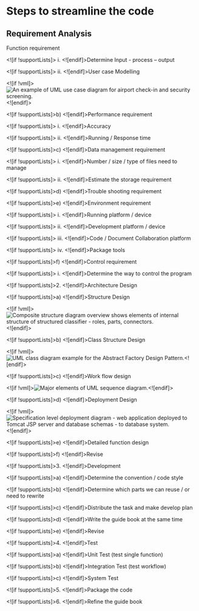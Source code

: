 # Steps to streamline the code

## Requirement Analysis


 Function requirement

<![if !supportLists]> i. <![endif]>Determine Input - process – output

<![if !supportLists]> ii. <![endif]>User case Modelling

<![if !vml]>![An example of UML use case diagram for airport check-in and security screening.](file:///C:/Users/ADMINI~1/AppData/Local/Temp/msohtmlclip1/01/clip_image002.jpg)<![endif]>

<![if !supportLists]>b) <![endif]>Performance requirement

<![if !supportLists]> i. <![endif]>Accuracy

<![if !supportLists]> ii. <![endif]>Running / Response time

<![if !supportLists]>c) <![endif]>Data management requirement

<![if !supportLists]> i. <![endif]>Number / size / type of files need to manage

<![if !supportLists]> ii. <![endif]>Estimate the storage requirement

<![if !supportLists]>d) <![endif]>Trouble shooting requirement

<![if !supportLists]>e) <![endif]>Environment requirement

<![if !supportLists]> i. <![endif]>Running platform / device

<![if !supportLists]> ii. <![endif]>Development platform / device

<![if !supportLists]> iii. <![endif]>Code / Document Collaboration platform

<![if !supportLists]> iv. <![endif]>Package tools

<![if !supportLists]>f) <![endif]>Control requirement

<![if !supportLists]> i. <![endif]>Determine the way to control the program

<![if !supportLists]>2. <![endif]>Architecture Design

<![if !supportLists]>a) <![endif]>Structure Design

<![if !vml]>![Composite structure diagram overview shows elements of internal structure of structured classifier - roles, parts, connectors.](file:///C:/Users/ADMINI~1/AppData/Local/Temp/msohtmlclip1/01/clip_image004.jpg)<![endif]>

<![if !supportLists]>b) <![endif]>Class Structure Design

<![if !vml]>![UML class diagram example for the Abstract Factory Design Pattern.](file:///C:/Users/ADMINI~1/AppData/Local/Temp/msohtmlclip1/01/clip_image006.jpg)<![endif]>

<![if !supportLists]>c) <![endif]>Work flow design

<![if !vml]>![Major elements of UML sequence diagram.](file:///C:/Users/ADMINI~1/AppData/Local/Temp/msohtmlclip1/01/clip_image008.jpg)<![endif]>

<![if !supportLists]>d) <![endif]>Deployment Design

<![if !vml]>![Specification level deployment diagram - web application deployed to Tomcat JSP server and database schemas - to database system.](file:///C:/Users/ADMINI~1/AppData/Local/Temp/msohtmlclip1/01/clip_image010.jpg)<![endif]>

<![if !supportLists]>e) <![endif]>Detailed function design

<![if !supportLists]>f) <![endif]>Revise

<![if !supportLists]>3. <![endif]>Development

<![if !supportLists]>a) <![endif]>Determine the convention / code style

<![if !supportLists]>b) <![endif]>Determine which parts we can reuse / or need to rewrite

<![if !supportLists]>c) <![endif]>Distribute the task and make develop plan

<![if !supportLists]>d) <![endif]>Write the guide book at the same time

<![if !supportLists]>e) <![endif]>Revise

<![if !supportLists]>4. <![endif]>Test

<![if !supportLists]>a) <![endif]>Unit Test (test single function)

<![if !supportLists]>b) <![endif]>Integration Test (test workflow)

<![if !supportLists]>c) <![endif]>System Test

<![if !supportLists]>5. <![endif]>Package the code

<![if !supportLists]>6. <![endif]>Refine the guide book
<!--stackedit_data:
eyJoaXN0b3J5IjpbLTEyNzM4OTQ5MzNdfQ==
-->